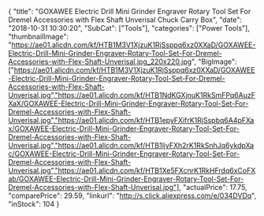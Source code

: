 {
	"title": "GOXAWEE Electric Drill Mini Grinder Engraver Rotary Tool Set For Dremel Accessories with Flex Shaft Unverisal Chuck Carry Box",
	"date": "2018-10-31 10:30:20",
	"SubCat": ["Tools"],
	"categories": ["Power Tools"],
	"thumbnailImage": "https://ae01.alicdn.com/kf/HTB1M3V1XjzuK1RjSsppq6xz0XXaD/GOXAWEE-Electric-Drill-Mini-Grinder-Engraver-Rotary-Tool-Set-For-Dremel-Accessories-with-Flex-Shaft-Unverisal.jpg_220x220.jpg",
	"BigImage": ["https://ae01.alicdn.com/kf/HTB1M3V1XjzuK1RjSsppq6xz0XXaD/GOXAWEE-Electric-Drill-Mini-Grinder-Engraver-Rotary-Tool-Set-For-Dremel-Accessories-with-Flex-Shaft-Unverisal.jpg","https://ae01.alicdn.com/kf/HTB1NdKGXjnuK1RkSmFPq6AuzFXaX/GOXAWEE-Electric-Drill-Mini-Grinder-Engraver-Rotary-Tool-Set-For-Dremel-Accessories-with-Flex-Shaft-Unverisal.jpg","https://ae01.alicdn.com/kf/HTB1epyFXifrK1RjSspbq6A4pFXax/GOXAWEE-Electric-Drill-Mini-Grinder-Engraver-Rotary-Tool-Set-For-Dremel-Accessories-with-Flex-Shaft-Unverisal.jpg","https://ae01.alicdn.com/kf/HTB1ljyFXh2rK1RkSnhJq6ykdpXac/GOXAWEE-Electric-Drill-Mini-Grinder-Engraver-Rotary-Tool-Set-For-Dremel-Accessories-with-Flex-Shaft-Unverisal.jpg","https://ae01.alicdn.com/kf/HTB1Xe5FXcnrK1RkHFrdq6xCoFXab/GOXAWEE-Electric-Drill-Mini-Grinder-Engraver-Rotary-Tool-Set-For-Dremel-Accessories-with-Flex-Shaft-Unverisal.jpg"],
	"actualPrice": 17.75,
	"comparePrice": 29.59,
	"linkurl": "http://s.click.aliexpress.com/e/034DVDq",
	"inStock": 104
}
